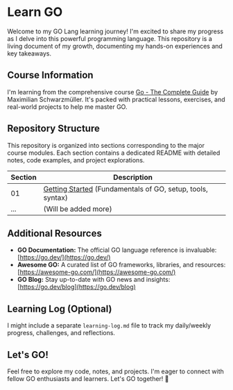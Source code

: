 # Learn GO

Welcome to my GO Lang learning journey! I'm excited to share my progress as I delve into this powerful programming language. This repository is a living document of my growth, documenting my hands-on experiences and key takeaways.

## Course Information

I'm learning from the comprehensive course [Go - The Complete Guide](https://www.udemy.com/course/go-the-complete-guide/) by Maximilian Schwarzmüller. It's packed with practical lessons, exercises, and real-world projects to help me master GO.

## Repository Structure

This repository is organized into sections corresponding to the major course modules. Each section contains a dedicated README with detailed notes, code examples, and project explorations.

| Section | Description                                                                                                  |
| ------ | ------------------------------------------------------------------------------------------------------------ |
| 01     | [Getting Started](./01-getting-started) (Fundamentals of GO, setup, tools, syntax)                           |
| ...     | (Will be added more)                                                                         |

## Additional Resources

* **GO Documentation:** The official GO language reference is invaluable: [https://go.dev/](https://go.dev/)
* **Awesome GO:** A curated list of GO frameworks, libraries, and resources: [https://awesome-go.com/](https://awesome-go.com/)
* **GO Blog:** Stay up-to-date with GO news and insights: [https://go.dev/blog](https://go.dev/blog)

## Learning Log (Optional)

I might include a separate `learning-log.md` file to track my daily/weekly progress, challenges, and reflections.

## Let's GO!

Feel free to explore my code, notes, and projects.  I'm eager to connect with fellow GO enthusiasts and learners. Let's GO together! 🚀

